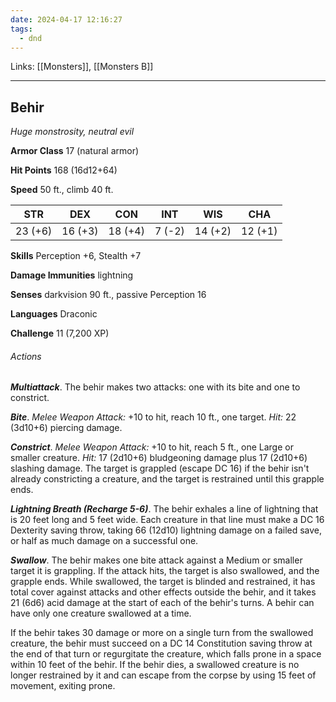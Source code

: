 ```yaml
---
date: 2024-04-17 12:16:27
tags:
  - dnd
---
```

Links: [[Monsters]], [[Monsters B]]

---

## Behir

*Huge monstrosity, neutral evil*

**Armor Class** 17 (natural armor)

**Hit Points** 168 (16d12+64)

**Speed** 50 ft., climb 40 ft.

| STR     | DEX     | CON     | INT    | WIS     | CHA     |
|---------|---------|---------|--------|---------|---------|
| 23 (+6) | 16 (+3) | 18 (+4) | 7 (-2) | 14 (+2) | 12 (+1) |

**Skills** Perception +6, Stealth +7

**Damage Immunities** lightning

**Senses** darkvision 90 ft., passive Perception 16

**Languages** Draconic

**Challenge** 11 (7,200 XP)

###### Actions

***Multiattack***. The behir makes two attacks: one with its bite and one to constrict.

***Bite***. *Melee Weapon Attack:* +10 to hit, reach 10 ft., one target. *Hit:* 22 (3d10+6) piercing damage.

***Constrict***. *Melee Weapon Attack:* +10 to hit, reach 5 ft., one Large or smaller creature. *Hit:* 17 (2d10+6) bludgeoning damage plus 17 (2d10+6) slashing damage. The target is grappled (escape DC 16) if the behir isn't already constricting a creature, and the target is restrained until this grapple ends.

***Lightning Breath (Recharge 5-6)***. The behir exhales a line of lightning that is 20 feet long and 5 feet wide. Each creature in that line must make a DC 16 Dexterity saving throw, taking 66 (12d10) lightning damage on a failed save, or half as much damage on a successful one.

***Swallow***. The behir makes one bite attack against a Medium or smaller target it is grappling. If the attack hits, the target is also swallowed, and the grapple ends. While swallowed, the target is blinded and restrained, it has total cover against attacks and other effects outside the behir, and it takes 21 (6d6) acid damage at the start of each of the behir's turns. A behir can have only one creature swallowed at a time.

If the behir takes 30 damage or more on a single turn from the swallowed creature, the behir must succeed on a DC 14 Constitution saving throw at the end of that turn or regurgitate the creature, which falls prone in a space within 10 feet of the behir. If the behir dies, a swallowed creature is no longer restrained by it and can escape from the corpse by using 15 feet of movement, exiting prone.